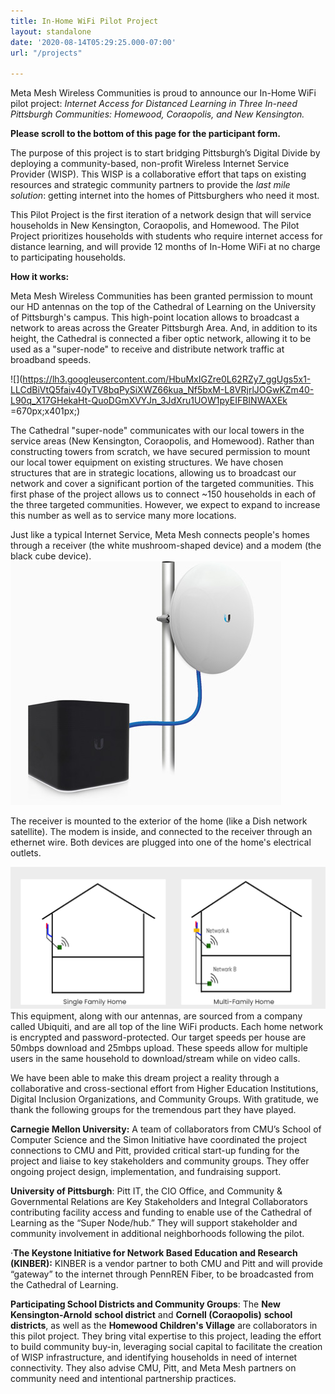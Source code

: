 ```yaml
---
title: In-Home WiFi Pilot Project
layout: standalone
date: '2020-08-14T05:29:25.000-07:00'
url: "/projects"

---
```

Meta Mesh Wireless Communities is proud to announce our In-Home WiFi pilot project: _Internet Access for Distanced Learning in Three In-need Pittsburgh Communities: Homewood, Coraopolis, and New Kensington._

**Please scroll to the bottom of this page for the participant form.**

The purpose of this project is to start bridging Pittsburgh’s Digital Divide by deploying a community-based, non-profit Wireless Internet Service Provider (WISP). This WISP is a collaborative effort that taps on existing resources and strategic community partners to provide the _last mile solution_: getting internet into the homes of Pittsburghers who need it most.

This Pilot Project is the first iteration of a network design that will service households in New Kensington, Coraopolis, and Homewood. The Pilot Project prioritizes households with students who require internet access for distance learning, and will provide 12 months of In-Home WiFi at no charge to participating households.

**How it works:**

Meta Mesh Wireless Communities has been granted permission to mount our HD antennas on the top of the Cathedral of Learning on the University of Pittsburgh's campus. This high-point location allows to broadcast a network to areas across the Greater Pittsburgh Area. And, in addition to its height, the Cathedral is connected a fiber optic network, allowing it to be used as a "super-node" to receive and distribute network traffic at broadband speeds.

![](https://lh3.googleusercontent.com/HbuMxIGZre0L62RZy7_ggUgs5x1-LLCdBiVtQ5faiv40yTV8bqPySiXWZ66kua_Nf5bxM-L8VRjrlJOGwKZm40-L90q_X17GHekaHt-QuoDGmXVYJn_3JdXru1UOW1pyEIFBINWAXEk =670px;x401px;)

The Cathedral "super-node" communicates with our local towers in the service areas (New Kensington, Coraopolis, and Homewood). Rather than constructing towers from scratch, we have secured permission to mount our local tower equipment on existing structures. We have chosen structures that are in strategic locations, allowing us to broadcast our network and cover a significant portion of the targeted communities. This first phase of the project allows us to connect \~150 households in each of the three targeted communities. However, we expect to expand to increase this number as well as to service many more locations.

Just like a typical Internet Service, Meta Mesh connects people's homes through a receiver (the white mushroom-shaped device) and a modem (the black cube device). ![](/images/aircube-feature-poe2.jpg)

The receiver is mounted to the exterior of the home (like a Dish network satellite). The modem is inside, and connected to the receiver through an ethernet wire. Both devices are plugged into one of the home's electrical outlets.

![](/images/screenshot-12.png)This equipment, along with our antennas, are sourced from a company called Ubiquiti, and are all top of the line WiFi products. Each home network is encrypted and password-protected. Our target speeds per house are 50mbps download and 25mbps upload. These speeds allow for multiple users in the same household to download/stream while on video calls.

We have been able to make this dream project a reality through a collaborative and cross-sectional effort from Higher Education Institutions, Digital Inclusion Organizations, and Community Groups. With gratitude, we thank the following groups for the tremendous part they have played.

**Carnegie Mellon University:** A team of collaborators from CMU’s School of Computer Science and the Simon Initiative have coordinated the project connections to CMU and Pitt, provided critical start-up funding for the project and liaise to key stakeholders and community groups. They offer ongoing project design, implementation, and fundraising support.

**University of Pittsburgh**: Pitt IT, the CIO Office, and Community & Governmental Relations are Key Stakeholders and Integral Collaborators contributing facility access and funding to enable use of the Cathedral of Learning as the “Super Node/hub.” They will support stakeholder and community involvement in additional neighborhoods following the pilot.

·**The Keystone Initiative for Network Based Education and Research (KINBER):** KINBER is a vendor partner to both CMU and Pitt and will provide “gateway” to the internet through PennREN Fiber, to be broadcasted from the Cathedral of Learning.

**Participating School Districts and Community Groups**: The **New Kensington-Arnold** **school district** and **Cornell (Coraopolis)** **school districts**, as well as the **Homewood Children's Village** are collaborators in this pilot project. They bring vital expertise to this project, leading the effort to build community buy-in, leveraging social capital to facilitate the creation of WISP infrastructure, and identifying households in need of internet connectivity. They also advise CMU, Pitt, and Meta Mesh partners on community need and intentional partnership practices.